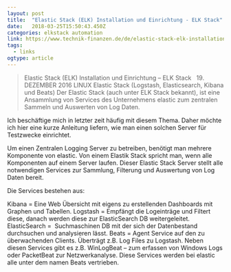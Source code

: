 ```yaml
---
layout: post 
title:  "Elastic Stack (ELK) Installation und Einrichtung - ELK Stack" 
date:   2018-03-25T15:50:43.450Z 
categories: elkstack automation
link: https://www.technik-finanzen.de/de/elastic-stack-elk-installation-und-einrichtung-logstash-elasticsearch-kibana-und-beats/ 
tags:
  - links
ogtype: article 
---
```


> Elastic Stack (ELK) Installation und Einrichtung – ELK Stack
  19. DEZEMBER 2016 LINUX
Elastic Stack (Logstash, Elasticsearch, Kibana und Beats)
Der Elastic Stack (auch unter ELK Stack bekannt), ist eine Ansammlung von Services des Unternehmens elastic zum zentralen Sammeln und Auswerten von Log Daten.

Ich beschäftige mich in letzter zeit häufig mit diesem Thema.
Daher möchte ich hier eine kurze Anleitung liefern, wie man einen solchen Server für Testzwecke einrichtet.

Um einen Zentralen Logging Server zu betreiben, benötigt man mehrere Komponente von elastic.
Von einem Elastik Stack spricht man, wenn alle Komponenten auf einem Server laufen.
Dieser Elastic Stack Server stellt alle notwendigen Services zur Sammlung, Filterung und Auswertung von Log Daten bereit.

Die Services bestehen aus:

Kibana = Eine Web Übersicht mit eigens zu erstellenden Dashboards mit Graphen und Tabellen.
Logstash = Empfängt die Logeinträge und Filtert diese, danach werden diese zur ElasticSearch DB weitergeleitet.
ElasticSearch =  Suchmaschinen DB mit der sich der Datenbestand durchsuchen und analysieren lässt.
Beats = Agent Service auf den zu überwachenden Clients. Überträgt z.B. Log Files zu Logstash.
Neben diesen Services gibt es z.B. WinLogBeat – zum erfassen von Windows Logs oder PacketBeat zur Netzwerkanalyse.
Diese Services werden bei elastic alle unter dem namen Beats vertrieben.
